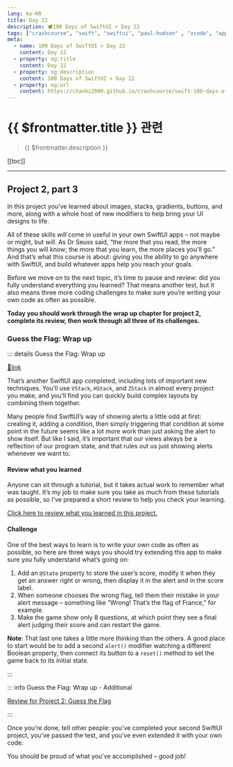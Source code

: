 ```yaml
---
lang: ko-KR
title: Day 22
description: 🕊️100 Days of SwiftUI > Day 22
tags: ["crashcourse", "swift", "swiftui", "paul-hudson" , "xcode", "appstore"]
meta:
  - name: 100 Days of SwiftUI > Day 22
    content: Day 22
  - property: og:title
    content: Day 22
  - property: og:description
    content: 100 Days of SwiftUI > Day 22
  - property: og:url
    content: https://chanhi2000.github.io/crashcourse/swift-100-days-of-swiftui/22.html
---
```


# {{ $frontmatter.title }} 관련

> {{ $frontmatter.description }}

[[toc]]

---

## Project 2, part 3

In this project you’ve learned about images, stacks, gradients, buttons, and more, along with a whole host of new modifiers to help bring your UI designs to life.

All of these skills _will_ come in useful in your own SwiftUI apps – not maybe or might, but _will_. As Dr Seuss said, “the more that you read, the more things you will know; the more that you learn, the more places you'll go.” And that’s what this course is about: giving you the ability to go anywhere with SwiftUI, and build whatever apps help you reach your goals.

Before we move on to the next topic, it’s time to pause and review: did you fully understand everything you learned? That means another test, but it also means three more coding challenges to make sure you’re writing your own code as often as possible.

__Today you should work through the wrap up chapter for project 2, complete its review, then work through all three of its challenges.__

### Guess the Flag: Wrap up

::: details Guess the Flag: Wrap up

[📎link](https://www.hackingwithswift.com/books/ios-swiftui/guess-the-flag-wrap-up)

That’s another SwiftUI app completed, including lots of important new techniques. You’ll use `VStack`, `HStack`, and `ZStack` in almost every project you make, and you’ll find you can quickly build complex layouts by combining them together.

Many people find SwiftUI’s way of showing alerts a little odd at first: creating it, adding a condition, then simply triggering that condition at some point in the future seems like a lot more work than just asking the alert to show itself. But like I said, it’s important that our views always be a reflection of our program state, and that rules out us just showing alerts whenever we want to.

#### Review what you learned

Anyone can sit through a tutorial, but it takes actual work to remember what was taught. It’s my job to make sure you take as much from these tutorials as possible, so I’ve prepared a short review to help you check your learning.

[Click here to review what you learned in this project.][guess-the-flag]

#### Challenge

One of the best ways to learn is to write your own code as often as possible, so here are three ways you should try extending this app to make sure you fully understand what’s going on:

1. Add an `@State` property to store the user’s score, modify it when they get an answer right or wrong, then display it in the alert and in the score label.
2. When someone chooses the wrong flag, tell them their mistake in your alert message – something like “Wrong! That’s the flag of France,” for example.
3. Make the game show only 8 questions, at which point they see a final alert judging their score and can restart the game.


__Note__: That last one takes a little more thinking than the others. A good place to start would be to add a second `alert()` modifier watching a different Boolean property, then connect its button to a `reset()` method to set the game back to its initial state.

:::

::: info Guess the Flag: Wrap up - Additional

[Review for Project 2: Guess the Flag][guess-the-flag]

:::

Once you’re done, tell other people: you’ve completed your second SwiftUI project, you’ve passed the test, and you’ve even extended it with your own code.

You should be proud of what you’ve accomplished – good job!

[guess-the-flag]: https://www.hackingwithswift.com/review/ios-swiftui/guess-the-flag